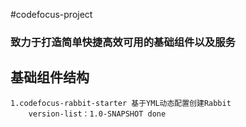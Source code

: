 
#codefocus-project
 
 ### 致力于打造简单快捷高效可用的基础组件以及服务

## 基础组件结构
    1.codefocus-rabbit-starter 基于YML动态配置创建Rabbit 
        version-list：1.0-SNAPSHOT done
    
